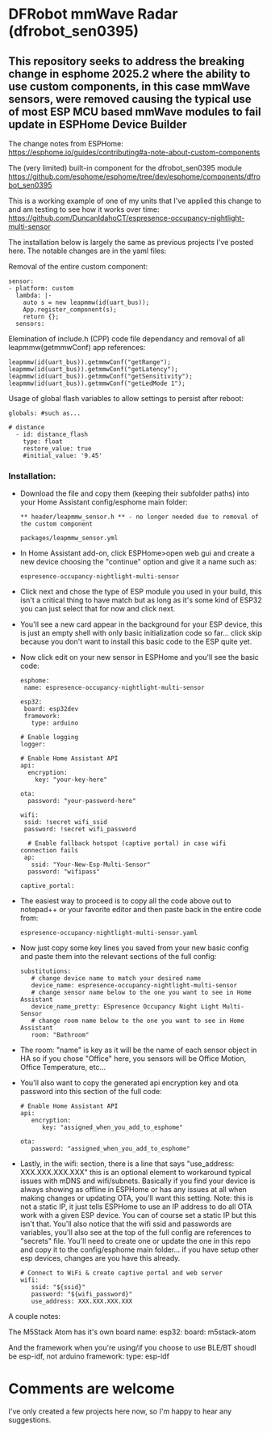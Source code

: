 # DFRobot mmWave Radar (dfrobot_sen0395)
## This repository seeks to address the breaking change in esphome 2025.2 where the ability to use custom components, in this case mmWave sensors, were removed causing the typical use of most ESP MCU based mmWave modules to fail update in ESPHome Device Builder

The change notes from ESPHome:
https://esphome.io/guides/contributing#a-note-about-custom-components

The (very limited) built-in component for the dfrobot_sen0395 module
https://github.com/esphome/esphome/tree/dev/esphome/components/dfrobot_sen0395

This is a working example of one of my units that I've applied this change to and am testing to see how it works over time:
  https://github.com/DuncanIdahoCT/espresence-occupancy-nightlight-multi-sensor

The installation below is largely the same as previous projects I've posted here. The notable changes are in the yaml files:

  
  Removal of the entire custom component:
  ```
  sensor:      
  - platform: custom
    lambda: |-
      auto s = new leapmmw(id(uart_bus));
      App.register_component(s);
      return {};
    sensors:
  ```
 Elemination of include.h (CPP) code file dependancy and removal of all leapmmw(getmmwConf) app references:
```
leapmmw(id(uart_bus)).getmmwConf("getRange");
leapmmw(id(uart_bus)).getmmwConf("getLatency");
leapmmw(id(uart_bus)).getmmwConf("getSensitivity");
leapmmw(id(uart_bus)).getmmwConf("getLedMode 1");
```
 Usage of global flash variables to allow settings to persist after reboot:
```
globals: #such as...

# distance
  - id: distance_flash
    type: float
    restore_value: true
    #initial_value: '9.45'
```



### Installation:
 * Download the file and copy them (keeping their subfolder paths) into your Home Assistant config/esphome main folder:

   ```
   ** header/leapmmw_sensor.h ** - no longer needed due to removal of the custom component
   
   packages/leapmmw_sensor.yml
   ```
 
 * In Home Assistant add-on, click ESPHome>open web gui and create a new device choosing the "continue" option and give it a name such as:

   ```
   espresence-occupancy-nightlight-multi-sensor
   ```

* Click next and chose the type of ESP module you used in your build, this isn't a critical thing to have match but as long as it's some kind of ESP32 you can just select that for now and click next.
* You'll see a new card appear in the background for your ESP device, this is just an empty shell with only basic initialization code so far... click skip because you don't want to install this basic code to the ESP quite yet.
* Now click edit on your new sensor in ESPHome and you'll see the basic code:
   ```
   esphome:
    name: espresence-occupancy-nightlight-multi-sensor

   esp32:
    board: esp32dev
    framework:
      type: arduino

   # Enable logging
   logger:

   # Enable Home Assistant API
   api:
     encryption:
       key: "your-key-here"

   ota:
     password: "your-password-here"

   wifi:
    ssid: !secret wifi_ssid
    password: !secret wifi_password

     # Enable fallback hotspot (captive portal) in case wifi connection fails
    ap:
      ssid: "Your-New-Esp-Multi-Sensor"
     password: "wifipass"

   captive_portal:
   ```

* The easiest way to proceed is to copy all the code above out to notepad++ or your favorite editor and then paste back in the entire code from:
   ```
   espresence-occupancy-nightlight-multi-sensor.yaml
   ```
* Now just copy some key lines you saved from your new basic config and paste them into the relevant sections of the full config:

   ```
   substitutions:
      # change device name to match your desired name
      device_name: espresence-occupancy-nightlight-multi-sensor
      # change sensor name below to the one you want to see in Home Assistant
      device_name_pretty: ESpresence Occupancy Night Light Multi-Sensor
      # change room name below to the one you want to see in Home Assistant
      room: "Bathroom"
   ```
* The room: "name" is key as it will be the name of each sensor object in HA so if you chose "Office" here, you sensors will be Office Motion, Office Temperature, etc...

* You'll also want to copy the generated api encryption key and ota password into this section of the full code:

   ```
   # Enable Home Assistant API
   api:
      encryption:
         key: "assigned_when_you_add_to_esphome"

   ota:
      password: "assigned_when_you_add_to_esphome"
   ```

* Lastly, in the wifi: section, there is a line that says "use_address: XXX.XXX.XXX.XXX" this is an optional element to workaround typical issues with mDNS and wifi/subnets. Basically if you find your device is always showing as offline in ESPHome or has any issues at all when making changes or updating OTA, you'll want this setting. Note: this is not a static IP, it just tells ESPHome to use an IP address to do all OTA work with a given ESP device. You can of course set a static IP but this isn't that. You'll also notice that the wifi ssid and passwords are variables, you'll also see at the top of the full config are references to "secrets" file. You'll need to create one or update the one in this repo and copy it to the config/esphome main folder... if you have setup other esp devices, changes are you have this already.

   ```
   # Connect to WiFi & create captive portal and web server
   wifi:
      ssid: "${ssid}"
      password: "${wifi_password}"
      use_address: XXX.XXX.XXX.XXX
   ```
A couple notes:
  
  The M5Stack Atom has it's own board name:
    esp32:
      board: m5stack-atom
  
  And the framework when you're using/if you choose to use BLE/BT shoudl be esp-idf, not arduino
    framework:
      type: esp-idf

# Comments are welcome

I've only created a few projects here now, so I'm happy to hear any suggestions.
